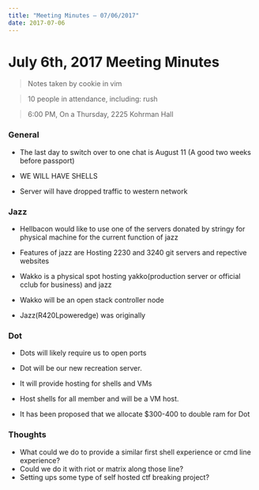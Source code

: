 ```yaml
---
title: "Meeting Minutes – 07/06/2017"
date: 2017-07-06
---
```

# July 6th, 2017 Meeting Minutes
> Notes taken by cookie in vim

> 10 people in attendance, including: rush

> 6:00 PM, On a Thursday, 2225 Kohrman Hall

### General
- The last day to switch over to one chat is August 11 (A good two weeks before passport)

- WE WILL HAVE SHELLS

- Server will have dropped traffic to western network

### Jazz
- Hellbacon would like to use one of the servers donated by stringy for physical machine for the current function of jazz

- Features of jazz are Hosting 2230 and 3240 git servers and repective websites

- Wakko is a physical spot hosting yakko(production server or official cclub for business) and jazz

- Wakko will be an open stack controller node

- Jazz(R420Lpoweredge) was originally

### Dot
- Dots will likely require us to open ports

- Dot will be our new recreation server.

- It will provide hosting for shells and VMs

- Host shells for all member and will be a VM host.

- It has been proposed that we allocate $300-400 to double ram for Dot

### Thoughts
- What could we do to provide a similar first shell experience or cmd line experience?
- Could we do it with riot or matrix along those line?
- Setting ups some type of self hosted ctf breaking project?

